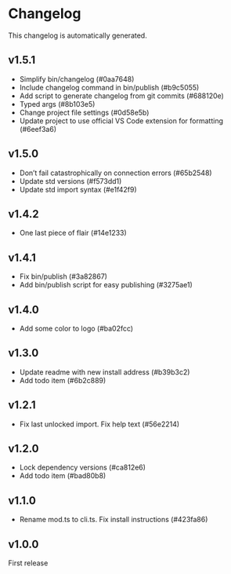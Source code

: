 # Changelog

This changelog is automatically generated.

## v1.5.1

- Simplify bin/changelog (#0aa7648)
- Include changelog command in bin/publish (#b9c5055)
- Add script to generate changelog from git commits (#688120e)
- Typed args (#8b103e5)
- Change project file settings (#0d58e5b)
- Update project to use official VS Code extension for formatting (#6eef3a6)

## v1.5.0

- Don’t fail catastrophically on connection errors (#65b2548)
- Update std versions (#f573dd1)
- Update std import syntax (#e1f42f9)

## v1.4.2

- One last piece of flair (#14e1233)

## v1.4.1

- Fix bin/publish (#3a82867)
- Add bin/publish script for easy publishing (#3275ae1)

## v1.4.0

- Add some color to logo (#ba02fcc)

## v1.3.0

- Update readme with new install address (#b39b3c2)
- Add todo item (#6b2c889)

## v1.2.1

- Fix last unlocked import. Fix help text (#56e2214)

## v1.2.0

- Lock dependency versions (#ca812e6)
- Add todo item (#bad80b8)

## v1.1.0

- Rename mod.ts to cli.ts. Fix install instructions (#423fa86)

## v1.0.0

First release

